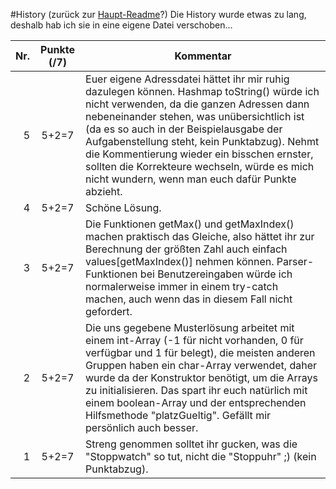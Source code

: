 #History (zurück zur [Haupt-Readme](./)?)
Die History wurde etwas zu lang, deshalb hab ich sie in eine eigene Datei verschoben...

| Nr. | Punkte (/7) | Kommentar
|----:|:-----------:|---
| 5   | 5+2=7       | Euer eigene Adressdatei hättet ihr mir ruhig dazulegen können. Hashmap toString() würde ich nicht verwenden, da die ganzen Adressen dann nebeneinander stehen, was unübersichtlich ist (da es so auch in der Beispielausgabe der Aufgabenstellung steht, kein Punktabzug). Nehmt die Kommentierung wieder ein bisschen ernster, sollten die Korrekteure wechseln, würde es mich nicht wundern, wenn man euch dafür Punkte abzieht.
| 4   | 5+2=7       | Schöne Lösung.
| 3   | 5+2=7       | Die Funktionen getMax() und getMaxIndex() machen praktisch das Gleiche, also hättet ihr zur Berechnung der größten Zahl auch einfach values[getMaxIndex()] nehmen können. Parser-Funktionen bei Benutzereingaben würde ich normalerweise immer in einem try-catch machen, auch wenn das in diesem Fall nicht gefordert.
| 2   | 5+2=7       | Die uns gegebene Musterlösung arbeitet mit einem int-Array (-1 für nicht vorhanden, 0 für verfügbar und 1 für belegt), die meisten anderen Gruppen haben ein char-Array verwendet, daher wurde da der Konstruktor benötigt, um die Arrays zu initialisieren. Das spart ihr euch natürlich mit einem boolean-Array und der entsprechenden Hilfsmethode "platzGueltig". Gefällt mir persönlich auch besser.
| 1   | 5+2=7       | Streng genommen solltet ihr gucken, was die "Stoppwatch" so tut, nicht die "Stoppuhr" ;) (kein Punktabzug).
